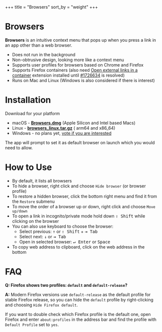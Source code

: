 +++
title = "Browsers"
sort_by = "weight"
+++

# Browsers

**Browsers** is an intuitive context menu that pops up when you press a link in an app other than a web browser.

- Does not run in the background
- Non-obtrusive design, looking more like a context menu
- Supports user profiles for browsers based on Chrome and Firefox
- Supports Firefox containers (also
  need [Open external links in a container](https://addons.mozilla.org/en-US/firefox/addon/open-url-in-container/)
  extension installed until [#1726634](https://bugzilla.mozilla.org/show_bug.cgi?id=1726634) is resolved)
- Runs on Mac and Linux (Windows is also considered if there is interest)

# Installation

Download for your platform

- macOS - [**Browsers.dmg**](https://github.com/Browsers-software/browsers/releases/latest/download/Browsers.dmg) (Apple
  Silicon and Intel based Macs)
- Linux - [**browsers_linux.tar.gz**](https://github.com/Browsers-software/browsers/releases/latest/download/browsers_linux.tar.gz) (
  arm64 and x86_64)
- Windows - no plans yet, [vote if you are interested](https://github.com/Browsers-software/browsers/discussions/1)

The app will prompt to set it as default browser on launch which you would need to allow.

# How to Use

- By default, it lists all browsers
- To hide a browser, right click and choose `Hide browser` (or browser profile)
- To restore a hidden browser, click the bottom right menu and find it from the `Restore` submenu
- To move the order of a browser up or down, right click and choose `Move up/down`
- To open a link in incognito/private mode hold down <kbd>⇧ Shift</kbd> while clicking on the browser
- You can also use keyboard to choose the browser:
    - Select previous: <kbd>↑</kbd> or <kbd>⇧ Shift</kbd> + <kbd>⇥ Tab</kbd>
    - Select next: <kbd>↓</kbd> or <kbd>⇥ Tab</kbd>
    - Open in selected browser: <kbd>↵ Enter</kbd> or <kbd>Space</kbd>
- To copy web address to clipboard, click on the web address in the bottom

# FAQ

**Q: Firefox shows two profiles: `default` and `default-release`?**

**A:** Modern Firefox versions use `default-release` as the default profile for stable Firefox release,
so you can hide the `default` profile by right-clicking and choosing `Hide Firefox default`.

If you want to double check which Firefox profile is the default one, open Firefox and enter `about:profiles`
in the address bar and find the profile with `Default Profile` set to `yes`.
